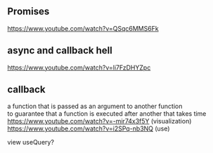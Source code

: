 
## Promises
https://www.youtube.com/watch?v=QSqc6MMS6Fk

## async and callback hell
https://www.youtube.com/watch?v=li7FzDHYZpc

## callback
a function that is passed as an argument to another function   
to guarantee that a function is executed after another that takes time
https://www.youtube.com/watch?v=-mir74x3f5Y (visualization)
https://www.youtube.com/watch?v=i2SPq-nb3NQ (use)


view useQuery?